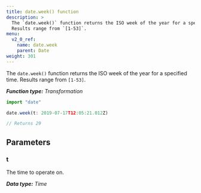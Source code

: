 ```yaml
---
title: date.week() function
description: >
  The `date.week()` function returns the ISO week of the year for a specified time.
  Results range from `[1-53]`.
menu:
  v2_0_ref:
    name: date.week
    parent: Date
weight: 301
---
```


The `date.week()` function returns the ISO week of the year for a specified time.
Results range from `[1-53]`.

_**Function type:** Transformation_  

```js
import "date"

date.week(t: 2019-07-17T12:05:21.012Z)

// Returns 29
```

## Parameters

### t
The time to operate on.

_**Data type:** Time_
